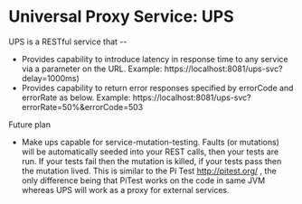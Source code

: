 Universal Proxy Service: UPS
===

UPS is a RESTful service that --

* Provides capability to introduce latency in response time to any service via a parameter on the URL. Example:  https://localhost:8081/ups-svc?delay=1000ms)
* Provides capability to return error responses specified by errorCode and errorRate as below.  Example:  https://localhost:8081/ups-svc?errorRate=50%&errorCode=503


Future plan
* Make ups capable for service-mutation-testing. Faults (or mutations) will be automatically seeded into your REST calls, then your tests are run. If your tests fail then the mutation is killed, if your tests pass then the mutation lived. This is similar to the Pi Test http://pitest.org/ , the only difference being that PiTest works on the code in same JVM whereas UPS will work as a proxy for external services.


